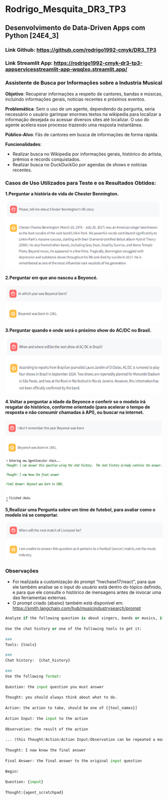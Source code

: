 # Rodrigo_Mesquita_DR3_TP3
## Desenvolvimento de Data-Driven Apps com Python [24E4_3]
### Link Github: https://github.com/rodrigo1992-cmyk/DR3_TP3
### Link Streamlit App: https://rodrigo1992-cmyk-dr3-tp3-appservicesstreamlit-app-wqqlxo.streamlit.app/

### **Assistente de Busca por Informações sobre a Industria Musical**
**Objetivo**: Recuperar informações a respeito de cantores, bandas e músicas, incluindo informações gerais, notícias recentes e próximos eventos.

**Problemática**: Sem o uso de um agente, dependendo da pergunta, seria necessário o usuário garimpar enormes textos na wikipedia para localizar a informação desejada ou acessar diversos sites até localizar. O uso do agente acelera esse processo trazendo uma resposta instantânea. 

**Público-Alvo**: Fãs de cantores em busca de informações de forma rápida.

**Funcionalidades**:
- Realizar busca no Wikipedia por informações gerais, histórico do artista, prêmios e records conquistados.
- Realizar busca no DuckDuckGo por agendas de shows e notícias recentes.

### **Casos de Uso Utilizados para Teste e os Resultados Obtidos**:
**1.Perguntar a história de vida de Chester Bennington.**

<img src="app\docs\img1.png" alt="Resposta do Modelo" width="600" height="220">

**2.Perguntar em que ano nasceu a Beyoncé.**

<img src="app\docs\img2.png" alt="Resposta do Modelo" width="600" height="120">

**3.Perguntar quando e onde será o próximo show do AC/DC no Brasil.**

<img src="app\docs\img3.png" alt="Resposta do Modelo" width="600" height="180">

**4.Voltar a perguntar a idade da Beyonce e conferir se o modelo irá resgatar do histórico, conforme orientado (para acelerar o tempo de resposta e não consumir chamadas à API), ou buscar na internet.**

<img src="app\docs\img4.png" alt="Resposta do Modelo" width="600" height="120">

<img src="app\docs\img4_1.png" alt="Resposta do Modelo" width="600" height="140">


**5,Realizar uma Pergunta sobre um time de futebol, para avaliar como o modelo irá se comportar.**

<img src="app\docs\img5.png" alt="Resposta do Modelo" width="600" height="120">

### Observações
- Foi realizada a customização do prompt "hwchase17/react", para que ele também analise se o input do usuário está dentro do tópico definido, e para que ele consulte o histórico de mensagens antes de invocar uma das ferramentas externas. 
- O prompt criado (abaixo) também está disponível em: https://smith.langchain.com/hub/musicindustrysearch/prompt

```python
Analyze if the following question is about singers, bands or musics, if it is, try to answer as best you can, If not, respond that you are only allowed to give information about the music industry.

Use the chat history or one of the following tools to get it:

###
Tools: {tools}

###
Chat history:  {chat_history}

###
Use the following format:

Question: the input question you must answer

Thought: you should always think about what to do.

Action: the action to take, should be one of [{tool_names}]

Action Input: the input to the action

Observation: the result of the action

... (this Thought/Action/Action Input/Observation can be repeated a maximum of three times)

Thought: I now know the final answer

Final Answer: the final answer to the original input question

Begin!

Question: {input}

Thought:{agent_scratchpad}
```